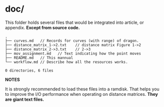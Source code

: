# doc/
This folder holds several files that would be integrated into article, or appendix. **Except  from source code.**
```
.
├── curves.md	// Records for curves (with range) of dragon. 
├── distance_matrix_1->2.txt	// distance matrix Figure 1->2
├── distance_matrix_2->3.txt	// 2->3
├── mov_assignment.md	// Text indicating how the point moves
├── README.md	// This mannual
└── workflow.md	// Describe how all the resources works.

0 directories, 6 files
```

**NOTES**

It is strongly recommended to load these files into a ramdisk. That helps you to improve the I/O performance when operating on distance matrices. **They are giant text files.**